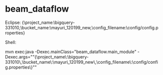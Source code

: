 # beam_dataflow


Eclipse: {\project_name\:\bigquery-331010\,\bucket_name\:\mayuri_120199_new\,\config_filename\:\config/config.properties\}

Shell:

mvn exec:java -Dexec.mainClass="beam_dataflow.main_module" -Dexec.args="\"{\\project_name\\:\\bigquery-331010\\,\\bucket_name\\:\\mayuri_120199_new\\,\\config_filename\\:\\config/config.properties\\}\""


